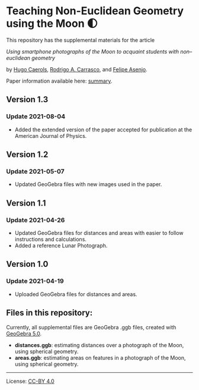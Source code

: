 # Teaching Non-Euclidean Geometry using the Moon :first_quarter_moon:

This repository has the supplemental materials for the article

*Using smartphone photographs of the Moon to acquaint students with non–euclidean geometry*

by [Hugo Caerols](https://ingenieria.uai.cl/profesor/hugo-caerols/), [Rodrigo A. Carrasco](https://www.raxlab.science/members/rodrigo-a.-carrasco/), and [Felipe Asenjo](https://ingenieria.uai.cl/profesor/felipe-asenjo/).

Paper information available here: [summary](https://www.raxlab.science/publication/caerols-2021-moon-ajp/).

## Version 1.3

### Update 2021-08-04
- Added the extended version of the paper accepted for publication at the American Journal of Physics.

## Version 1.2

### Update 2021-05-07
- Updated GeoGebra files with new images used in the paper.

## Version 1.1

### Update 2021-04-26
- Updated GeoGebra files for distances and areas with easier to follow instructions and calculations.
- Added a reference Lunar Photograph.

## Version 1.0

### Update 2021-04-19
- Uploaded GeoGebra files for distances and areas.

## Files in this repository:
Currently, all supplemental files are GeoGebra .ggb files, created with [GeoGebra 5.0](https://www.geogebra.org/).
- **distances.ggb**: estimating distances over a photograph of the Moon, using spherical geometry.
- **areas.ggb**: estimating areas on features in a photograph of the Moon, using spherical geometry.

---
License: [CC-BY 4.0](https://creativecommons.org/licenses/by/4.0/)
